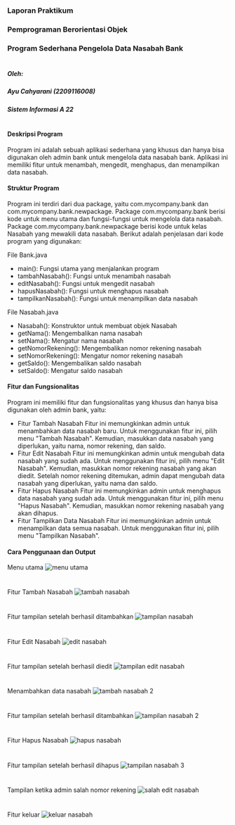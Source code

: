 ### Laporan Praktikum
### Pemprograman Berorientasi Objek
### Program Sederhana Pengelola Data Nasabah Bank
#
##### Oleh: 
##### Ayu Cahyarani (2209116008)

##### Sistem Informasi A 22
#
#
#### Deskripsi Program

Program ini adalah sebuah aplikasi sederhana yang khusus dan hanya bisa digunakan oleh admin bank untuk mengelola data nasabah bank. Aplikasi ini memiliki fitur untuk menambah, mengedit, menghapus, dan menampilkan data nasabah.
 
#### Struktur Program

Program ini terdiri dari dua package, yaitu com.mycompany.bank dan com.mycompany.bank.newpackage. Package com.mycompany.bank berisi kode untuk menu utama dan fungsi-fungsi untuk mengelola data nasabah. Package com.mycompany.bank.newpackage berisi kode untuk kelas Nasabah yang mewakili data nasabah. Berikut adalah penjelasan dari kode program yang digunakan:

File Bank.java
- main(): Fungsi utama yang menjalankan program
- tambahNasabah(): Fungsi untuk menambah nasabah
- editNasabah(): Fungsi untuk mengedit nasabah
- hapusNasabah(): Fungsi untuk menghapus nasabah
- tampilkanNasabah(): Fungsi untuk menampilkan data nasabah

File Nasabah.java
- Nasabah(): Konstruktor untuk membuat objek Nasabah
- getNama(): Mengembalikan nama nasabah
- setNama(): Mengatur nama nasabah
- getNomorRekening(): Mengembalikan nomor rekening nasabah
- setNomorRekening(): Mengatur nomor rekening nasabah
- getSaldo(): Mengembalikan saldo nasabah
- setSaldo(): Mengatur saldo nasabah

#### Fitur dan Fungsionalitas

Program ini memiliki fitur dan fungsionalitas yang khusus dan hanya bisa digunakan oleh admin bank, yaitu:

- Fitur Tambah Nasabah
Fitur ini memungkinkan admin untuk menambahkan data nasabah baru. Untuk menggunakan fitur ini, pilih menu "Tambah Nasabah". Kemudian, masukkan data nasabah yang diperlukan, yaitu nama, nomor rekening, dan saldo.
- Fitur Edit Nasabah
Fitur ini memungkinkan admin untuk mengubah data nasabah yang sudah ada. Untuk menggunakan fitur ini, pilih menu "Edit Nasabah". Kemudian, masukkan nomor rekening nasabah yang akan diedit. Setelah nomor rekening ditemukan, admin dapat mengubah data nasabah yang diperlukan, yaitu nama dan saldo.
- Fitur Hapus Nasabah
Fitur ini memungkinkan admin untuk menghapus data nasabah yang sudah ada. Untuk menggunakan fitur ini, pilih menu "Hapus Nasabah". Kemudian, masukkan nomor rekening nasabah yang akan dihapus.
- Fitur Tampilkan Data Nasabah
Fitur ini memungkinkan admin untuk menampilkan data semua nasabah. Untuk menggunakan fitur ini, pilih menu "Tampilkan Nasabah".

#### Cara Penggunaan dan Output
Menu utama
![menu utama](https://github.com/ayucahyarani/pbo-post-test-2/assets/121865360/800aac37-481b-4845-a179-3b7f47472296)
#
Fitur Tambah Nasabah
![tambah nasabah](https://github.com/ayucahyarani/pbo-post-test-2/assets/121865360/61fa30bd-943d-4a74-9b94-368c5db7199c)
#
Fitur tampilan setelah berhasil ditambahkan
![tampilan nasabah](https://github.com/ayucahyarani/pbo-post-test-2/assets/121865360/36699c75-0483-44ea-90e9-f79c8f3762e1)
#
Fitur Edit Nasabah
![edit nasabah](https://github.com/ayucahyarani/pbo-post-test-2/assets/121865360/13bfe845-196e-4902-a2fa-8571a8a6eea2)
#
Fitur tampilan setelah berhasil diedit
![tampilan edit nasabah](https://github.com/ayucahyarani/pbo-post-test-2/assets/121865360/b3af31a1-0e37-4d92-84f9-8cf5715fee60)
#
Menambahkan data nasabah
![tambah nasabah 2](https://github.com/ayucahyarani/pbo-post-test-2/assets/121865360/e87fc57c-8576-45f2-83d1-4b4dd1ae0c51)
#
Fitur tampilan setelah berhasil ditambahkan
![tampilan nasabah 2](https://github.com/ayucahyarani/pbo-post-test-2/assets/121865360/95b5dbaf-c85a-49f6-876e-8c8e29c0afb6)
#
Fitur Hapus Nasabah
![hapus nasabah](https://github.com/ayucahyarani/pbo-post-test-2/assets/121865360/cd1d5667-4f51-475a-ac8e-fa43c88a2803)
#
Fitur tampilan setelah berhasil dihapus
![tampilan nasabah 3](https://github.com/ayucahyarani/pbo-post-test-2/assets/121865360/76627c2d-461d-4186-ac4b-0ba828b8c407)
#
Tampilan ketika admin salah nomor rekening
![salah edit nasabah](https://github.com/ayucahyarani/pbo-post-test-2/assets/121865360/9faa9f96-488e-487d-b081-6734e4b8293c)
#
Fitur keluar
![keluar nasabah](https://github.com/ayucahyarani/pbo-post-test-2/assets/121865360/10aab60f-9c6c-4014-830d-2b03b7d6acc0)
